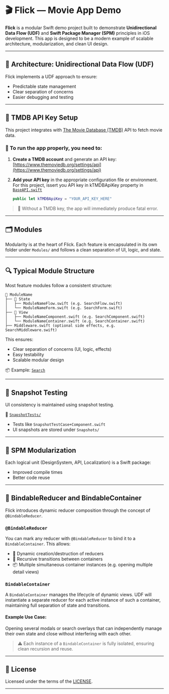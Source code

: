 # 🎬 Flick — Movie App Demo

**Flick** is a modular Swift demo project built to demonstrate **Unidirectional Data Flow (UDF)** and **Swift Package Manager (SPM)** principles in iOS development. This app is designed to be a modern example of scalable architecture, modularization, and clean UI design.

---

## 🧠 Architecture: Unidirectional Data Flow (UDF)

Flick implements a UDF approach to ensure:
- Predictable state management
- Clear separation of concerns
- Easier debugging and testing

---

## 🔑 TMDB API Key Setup

This project integrates with [The Movie Database (TMDB)](https://www.themoviedb.org/) API to fetch movie data.

### 🔧 To run the app properly, you need to:

1. **Create a TMDB account** and generate an API key:  
   [https://www.themoviedb.org/settings/api](https://www.themoviedb.org/settings/api)

2. **Add your API key** in the appropriate configuration file or environment.  
   For this project, issert you API key in kTMDBApiKey property in [`BaseAPI.swift`](./API/Sources/API/BaseAPI.swift)

   ```swift
   public let kTMDBApiKey = "YOUR_API_KEY_HERE"
   ```

> 🛑 Without a TMDB key, the app will immediately produce fatal error.

---

## 🗂️ Modules

Modularity is at the heart of Flick. Each feature is encapsulated in its own folder under `Modules/` and follows a clean separation of UI, logic, and state.

---

## 🔍 Typical Module Structure

Most feature modules follow a consistent structure:

```
📁 ModuleName
├── 📁 State
│   ├── ModuleNameFlow.swift (e.g. SearchFlow.swift)
│   └── ModuleNameForm.swift (e.g. SearchForm.swift)
├── 📁 View
│   ├── ModuleNameComponent.swift (e.g. SearchComponent.swift)
│   └── ModuleNameContainer.swift (e.g. SearchContainer.swift)
├── Middleware.swift (optional side effects, e.g. SearchMiddleware.swift)
```

This ensures:
- Clear separation of concerns (UI, logic, effects)
- Easy testability
- Scalable modular design

📦 Example: [`Search`](./Flick/Code/Modules/Search)

---

## 🧪 Snapshot Testing

UI consistency is maintained using snapshot testing.

📁 [`SnapshotTests/`](./SnapshotTests)  
- Tests like `SnapshotTestCase+Component.swift`  
- UI snapshots are stored under `Snapshots/`

---

## 🔩 SPM Modularization

Each logical unit (DesignSystem, API, Localization) is a Swift package:
- Improved compile times
- Better code reuse

---

## 🔗 BindableReducer and BindableContainer

Flick introduces dynamic reducer composition through the concept of `@BindableReducer`.

### `@BindableReducer`

You can mark any reducer with `@BindableReducer` to bind it to a `BindableContainer`. This allows:

- 🔁 Dynamic creation/destruction of reducers
- 🔀 Recursive transitions between containers
- 📦 Multiple simultaneous container instances (e.g. opening multiple detail views)

### `BindableContainer`

A `BindableContainer` manages the lifecycle of dynamic views. UDF will instantiate a separate reducer for each active instance of such a container, maintaining full separation of state and transitions.

#### Example Use Case:
Opening several modals or search overlays that can independently manage their own state and close without interfering with each other.

> ⚠️ Each instance of a `BindableContainer` is fully isolated, ensuring clean recursion and reuse.

---

## 📄 License

Licensed under the terms of the [LICENSE](./LICENSE).

---

